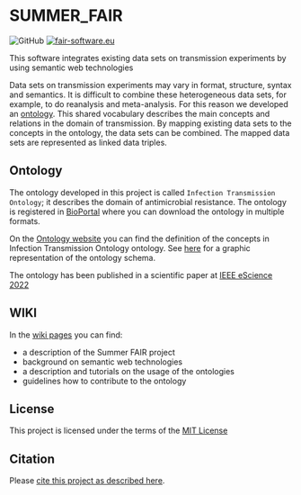 # SUMMER_FAIR
![GitHub](https://img.shields.io/github/license/UtrechtUniversity/summer-fair)
[![fair-software.eu](https://img.shields.io/badge/fair--software.eu-%E2%97%8F%20%20%E2%97%8F%20%20%E2%97%8B%20%20%E2%97%8F%20%20%E2%97%8B-orange)](https://fair-software.eu)

This software integrates existing data sets on transmission experiments by using semantic web technologies

Data sets on transmission experiments may vary in format, structure, syntax and semantics.
It is difficult to combine these heterogeneous data sets, for example, to do reanalysis and meta-analysis.
For this reason we developed an [ontology](/src/create_ontology/map_ontology/infection_trans.owl).
This shared vocabulary describes the main concepts and relations in the domain of transmission.
By mapping existing data sets to the concepts in the ontology, the data sets can be combined.
The mapped data sets are represented as linked data triples. 

## Ontology
The ontology developed in this project is called `Infection Transmission Ontology`; it describes the domain of antimicrobial resistance.
The ontology is registered in [BioPortal](https://bioportal.bioontology.org/ontologies/INFECTION_TRANS) where you can download the ontology in multiple formats.

On the [Ontology website](https://utrechtuniversity.github.io/summer-fair/) you can find the definition of the concepts in Infection Transmission Ontology ontology.
See [here](../blob/master/docs/ontology/schema.png) for a graphic representation of the ontology schema.

The ontology has been published in a scientific paper at [IEEE eScience 2022](https://ieeexplore.ieee.org/document/9973670)

## WIKI 
In the [wiki pages](https://github.com/UtrechtUniversity/summer-fair/wiki) you can find:
* a description of the Summer FAIR project
* background on semantic web technologies 
* a description and tutorials on the usage of the ontologies
* guidelines how to contribute to the ontology

## License
This project is licensed under the terms of the [MIT License](/LICENSE.md)

## Citation
Please [cite this project as described here](/CITATION.md).



